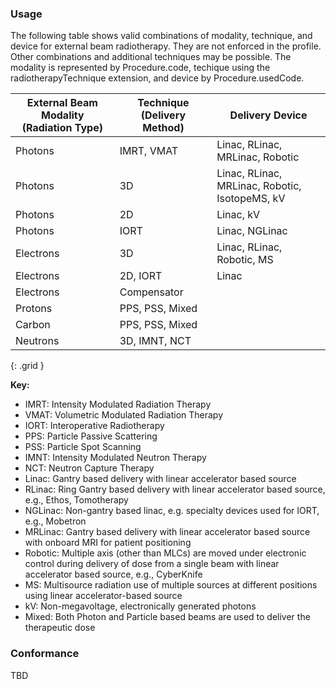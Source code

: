 ### Usage

The following table shows valid combinations of modality, technique, and device for external beam radiotherapy. They are not enforced in the profile. Other combinations and additional techniques may be possible. The modality is represented by Procedure.code, techique using the radiotherapyTechnique extension, and device by Procedure.usedCode.

| **External Beam Modality (Radiation Type)** | **Technique (Delivery Method)** | **Delivery Device**                            |
| ------------------------------------------- | ------------------------------- | ---------------------------------------------- |
| Photons                                     | IMRT, VMAT                      | Linac, RLinac, MRLinac, Robotic                |
| Photons                                     | 3D                              | Linac, RLinac, MRLinac, Robotic, IsotopeMS, kV |
| Photons                                     | 2D                              | Linac, kV                                      |
| Photons                                     | IORT                            | Linac, NGLinac                                 |
| Electrons                                   | 3D                              | Linac, RLinac, Robotic, MS                     |
| Electrons                                   | 2D, IORT                        | Linac                                          |
| Electrons                                   | Compensator                     |                                                |
| Protons                                     | PPS, PSS, Mixed                 |                                                |
| Carbon                                      | PPS, PSS, Mixed                 |                                                |
| Neutrons                                    | 3D, IMNT, NCT                   |                                                |
{: .grid }

**Key:**

* IMRT: Intensity Modulated Radiation Therapy
* VMAT: Volumetric Modulated Radiation Therapy
* IORT: Interoperative Radiotherapy
* PPS: Particle Passive Scattering
* PSS: Particle Spot Scanning
* IMNT: Intensity Modulated Neutron Therapy
* NCT: Neutron Capture Therapy
* Linac: Gantry based delivery with linear accelerator based source
* RLinac: Ring Gantry based delivery with linear accelerator based source, e.g., Ethos, Tomotherapy
* NGLinac: Non-gantry based linac, e.g. specialty devices used for IORT, e.g., Mobetron
* MRLinac: Gantry based delivery with linear accelerator based source with onboard MRI for patient positioning
* Robotic: Multiple axis (other than MLCs) are moved under electronic control during delivery of dose from a single beam with linear accelerator based source, e.g., CyberKnife
* MS: Multisource radiation use of multiple sources at different positions using linear accelerator-based source
* kV: Non-megavoltage, electronically generated photons
* Mixed: Both Photon and Particle based beams are used to deliver the therapeutic dose

### Conformance

TBD
